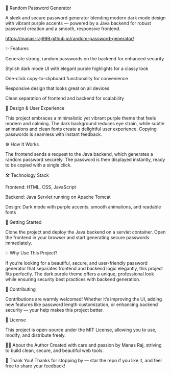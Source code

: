🔐 Random Password Generator

A sleek and secure password generator blending modern dark mode design with vibrant purple accents — powered by a Java backend for robust password creation and a smooth, responsive frontend.

https://manas-raj999.github.io/random-password-generator/

✨ Features

Generate strong, random passwords on the backend for enhanced security

Stylish dark mode UI with elegant purple highlights for a classy look

One-click copy-to-clipboard functionality for convenience

Responsive design that looks great on all devices

Clean separation of frontend and backend for scalability

🎨 Design & User Experience

This project embraces a minimalistic yet vibrant purple theme that feels modern and calming. The dark background reduces eye strain, while subtle animations and clean fonts create a delightful user experience. Copying passwords is seamless with instant feedback.

⚙️ How It Works

The frontend sends a request to the Java backend, which generates a random password securely. The password is then displayed instantly, ready to be copied with a single click.

🛠️ Technology Stack

Frontend: HTML, CSS, JavaScript

Backend: Java Servlet running on Apache Tomcat

Design: Dark mode with purple accents, smooth animations, and readable fonts

🚀 Getting Started

Clone the project and deploy the Java backend on a servlet container. Open the frontend in your browser and start generating secure passwords immediately.

💡 Why Use This Project?

If you’re looking for a beautiful, secure, and user-friendly password generator that separates frontend and backend logic elegantly, this project fits perfectly. The dark purple theme offers a unique, professional look while ensuring security best practices with backend generation.

🤝 Contributing

Contributions are warmly welcomed! Whether it’s improving the UI, adding new features like password length customization, or enhancing backend security — your help makes this project better.

📄 License

This project is open-source under the MIT License, allowing you to use, modify, and distribute freely.

👨‍💻 About the Author
Created with care and passion by Manas Raj, striving to build clean, secure, and beautiful web tools.

🙏 Thank You!
Thanks for stopping by — star the repo if you like it, and feel free to share your feedback!

